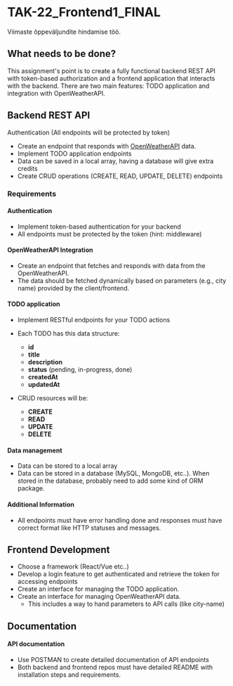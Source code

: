 # TAK-22_Frontend1_FINAL
Viimaste õppeväljundite hindamise töö.

## What needs to be done?

This assignment's point is to create a fully functional backend REST API with token-based authorization and a frontend application that interacts with the backend. There are two main features: TODO application and integration with OpenWeatherAPI.

## Backend REST API

Authentication (All endpoints will be protected by token)
-  Create an endpoint that responds with [OpenWeatherAPI](https://openweathermap.org/api) data.
-  Implement TODO application endpoints
  -  Data can be saved in a local array, having a database will give extra credits
  -  Create CRUD operations (CREATE, READ, UPDATE, DELETE) endpoints

### Requirements

#### Authentication
-  Implement token-based authentication for your backend
-  All endpoints must be protected by the token (hint: middleware)
  
#### OpenWeatherAPI Integration
-  Create an endpoint that fetches and responds with data from the OpenWeatherAPI.
- The data should be fetched dynamically based on parameters (e.g., city name) provided by the client/frontend.

#### TODO application
- Implement RESTful endpoints for your TODO actions
- Each TODO has this data structure:
  - **id**
  - **title** 
  - **description** 
  - **status** (pending, in-progress, done) 
  - **createdAt** 
  - **updatedAt**
 
- CRUD resources will be:
  - **CREATE**
  - **READ**
  - **UPDATE**
  - **DELETE**
 
#### Data management
- Data can be stored to a local array
- Data can be stored in a database (MySQL, MongoDB, etc..). When stored in the database, probably need to add some kind of ORM package.

#### Additional Information
- All endpoints must have error handling done and responses must have correct format like HTTP statuses and messages.

## Frontend Development
  - Choose a framework (React/Vue etc..)
  - Develop a login feature to get authenticated and retrieve the token for accessing endpoints
  - Create an interface for managing the TODO application.
  - Create an interface for managing OpenWeatherAPI data.
    - This includes a way to hand parameters to API calls (like city-name)

## Documentation

#### API documentation
- Use POSTMAN to create detailed documentation of API endpoints
- Both backend and frontend repos must have detailed README with installation steps and requirements.
